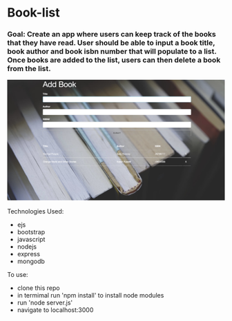# Book-list

### Goal: Create an app where users can keep track of the books that they have read. User should be able to input a book title, book author and book isbn number that will populate to a list. Once books are added to the list, users can then delete a book from the list.

![alt-text](book-list-image.png)

Technologies Used:
- ejs
- bootstrap
- javascript
- nodejs
- express
- mongodb

To use:

- clone this repo
- in termimal run 'npm install' to install node modules
- run 'node server.js'
- navigate to localhost:3000
